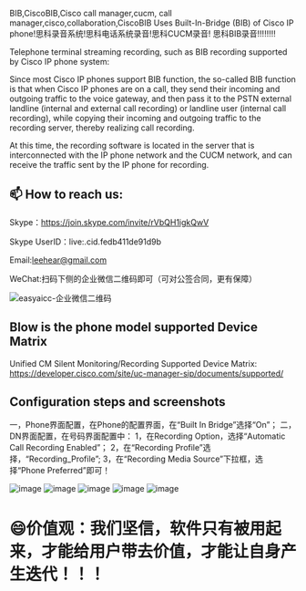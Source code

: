 BIB,CiscoBIB,Cisco call manager,cucm, call manager,cisco,collaboration,CiscoBIB Uses Built-In-Bridge (BIB) of Cisco IP phone!思科录音系统!思科电话系统录音!思科CUCM录音!
思科BIB录音!!!!!!!!

Telephone terminal streaming recording, such as BIB recording supported by Cisco IP phone system:

Since most Cisco IP phones support BIB function, the so-called BIB function is that when Cisco IP phones are on a call, they send their incoming and outgoing traffic to the voice gateway, and then pass it to the PSTN external landline (internal and external call recording) or landline user (internal call recording), while copying their incoming and outgoing traffic to the recording server, thereby realizing call recording.

At this time, the recording software is located in the server that is interconnected with the IP phone network and the CUCM network, and can receive the traffic sent by the IP phone for recording.

## 📫 How to reach us:
Skype：https://join.skype.com/invite/rVbQH1igkQwV

Skype UserID：live:.cid.fedb411de91d9b

Email:leehear@gmail.com

WeChat:扫码下侧的企业微信二维码即可（可对公签合同，更有保障）

![easyaicc-企业微信二维码](https://github.com/user-attachments/assets/ab8baec8-2b05-4b11-bde6-03a72314967e)

## Blow is the phone model supported Device Matrix
Unified CM Silent Monitoring/Recording Supported Device Matrix:
https://developer.cisco.com/site/uc-manager-sip/documents/supported/

## Configuration steps and screenshots
一，Phone界面配置，在Phone的配置界面，在“Built In Bridge”选择“On”；
二，DN界面配置，在号码界面配置中：
1，在Recording Option，选择“Automatic Call Recording Enabled”；
2，在“Recording Profile”选择，“Recording_Profile”; 
3，在“Recording Media Source”下拉框，选择“Phone Preferred”即可！

![image](https://github.com/user-attachments/assets/d93e9fdd-527a-44e3-b5dd-bc7cddfbe546)
![image](https://github.com/user-attachments/assets/9aba110a-3743-40d9-b61a-eca92c11813a)
![image](https://github.com/user-attachments/assets/4a1cdf08-71ee-43fa-b3dc-aa629d6dab2c)
![image](https://github.com/user-attachments/assets/95482dea-225a-41e7-acc5-c1a3c2846562)
![image](https://github.com/user-attachments/assets/4e95b410-e489-4279-b6ce-78a5f9917526)

# 😄价值观：我们坚信，软件只有被用起来，才能给用户带去价值，才能让自身产生迭代！！！
